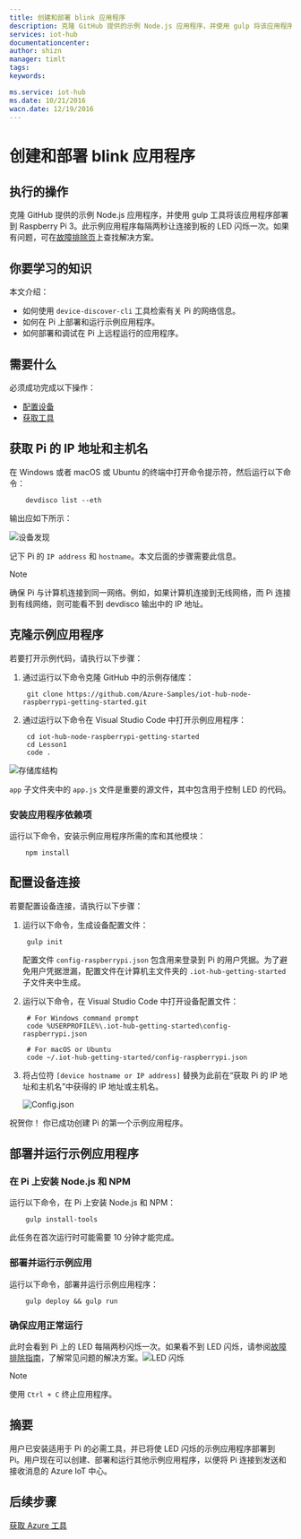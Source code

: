 ```yaml
---
title: 创建和部署 blink 应用程序
description: 克隆 GitHub 提供的示例 Node.js 应用程序，并使用 gulp 将该应用程序部署到 Raspberry Pi 3 板。此示例应用程序每隔两秒让连接到板的 LED 闪烁一次。
services: iot-hub
documentationcenter: 
author: shizn
manager: timlt
tags: 
keywords: 

ms.service: iot-hub
ms.date: 10/21/2016
wacn.date: 12/19/2016
---
```


# 创建和部署 blink 应用程序
## 执行的操作
克隆 GitHub 提供的示例 Node.js 应用程序，并使用 gulp 工具将该应用程序部署到 Raspberry Pi 3。此示例应用程序每隔两秒让连接到板的 LED 闪烁一次。如果有问题，可在[故障排除页](./iot-hub-raspberry-pi-kit-node-troubleshooting.md)上查找解决方案。

## 你要学习的知识
本文介绍：

* 如何使用 `device-discover-cli` 工具检索有关 Pi 的网络信息。
* 如何在 Pi 上部署和运行示例应用程序。
* 如何部署和调试在 Pi 上远程运行的应用程序。

## 需要什么
必须成功完成以下操作：

* [配置设备](./iot-hub-raspberry-pi-kit-node-lesson1-configure-your-device.md)
* [获取工具](./iot-hub-raspberry-pi-kit-node-lesson1-get-the-tools-win32.md)

## 获取 Pi 的 IP 地址和主机名
在 Windows 或者 macOS 或 Ubuntu 的终端中打开命令提示符，然后运行以下命令：

        devdisco list --eth

输出应如下所示：

![设备发现](./media/iot-hub-raspberry-pi-lessons/lesson1/device_discovery.png)  

记下 Pi 的 `IP address` 和 `hostname`。本文后面的步骤需要此信息。

> [!NOTE]
> 确保 Pi 与计算机连接到同一网络。例如，如果计算机连接到无线网络，而 Pi 连接到有线网络，则可能看不到 devdisco 输出中的 IP 地址。
> 
> 

## 克隆示例应用程序
若要打开示例代码，请执行以下步骤：

1. 通过运行以下命令克隆 GitHub 中的示例存储库：

        git clone https://github.com/Azure-Samples/iot-hub-node-raspberrypi-getting-started.git

2. 通过运行以下命令在 Visual Studio Code 中打开示例应用程序：

        cd iot-hub-node-raspberrypi-getting-started
        cd Lesson1
        code .

![存储库结构](./media/iot-hub-raspberry-pi-lessons/lesson1/vscode-blink-mac.png)  

`app` 子文件夹中的 `app.js` 文件是重要的源文件，其中包含用于控制 LED 的代码。

### 安装应用程序依赖项
运行以下命令，安装示例应用程序所需的库和其他模块：

        npm install

## 配置设备连接
若要配置设备连接，请执行以下步骤：

1. 运行以下命令，生成设备配置文件：

        gulp init

    配置文件 `config-raspberrypi.json` 包含用来登录到 Pi 的用户凭据。为了避免用户凭据泄漏，配置文件在计算机主文件夹的 `.iot-hub-getting-started` 子文件夹中生成。

2. 运行以下命令，在 Visual Studio Code 中打开设备配置文件：

        # For Windows command prompt
        code %USERPROFILE%\.iot-hub-getting-started\config-raspberrypi.json

        # For macOS or Ubuntu
        code ~/.iot-hub-getting-started/config-raspberrypi.json

3. 将占位符 `[device hostname or IP address]` 替换为此前在“获取 Pi 的 IP 地址和主机名”中获得的 IP 地址或主机名。

    ![Config.json](./media/iot-hub-raspberry-pi-lessons/lesson1/vscode-config-mac.png)  

祝贺你！ 你已成功创建 Pi 的第一个示例应用程序。

## 部署并运行示例应用程序
### 在 Pi 上安装 Node.js 和 NPM
运行以下命令，在 Pi 上安装 Node.js 和 NPM：

        gulp install-tools

此任务在首次运行时可能需要 10 分钟才能完成。

### 部署并运行示例应用
运行以下命令，部署并运行示例应用程序：

        gulp deploy && gulp run

### 确保应用正常运行
此时会看到 Pi 上的 LED 每隔两秒闪烁一次。如果看不到 LED 闪烁，请参阅[故障排除指南](./iot-hub-raspberry-pi-kit-node-troubleshooting.md)，了解常见问题的解决方案。![LED 闪烁](./media/iot-hub-raspberry-pi-lessons/lesson1/led_blinking.jpg)

> [!NOTE]
> 使用 `Ctrl + C` 终止应用程序。
> 
> 

## 摘要
用户已安装适用于 Pi 的必需工具，并已将使 LED 闪烁的示例应用程序部署到 Pi。用户现在可以创建、部署和运行其他示例应用程序，以便将 Pi 连接到发送和接收消息的 Azure IoT 中心。

## 后续步骤
[获取 Azure 工具](./iot-hub-raspberry-pi-kit-node-lesson2-get-azure-tools-win32.md)

<!---HONumber=Mooncake_1212_2016-->